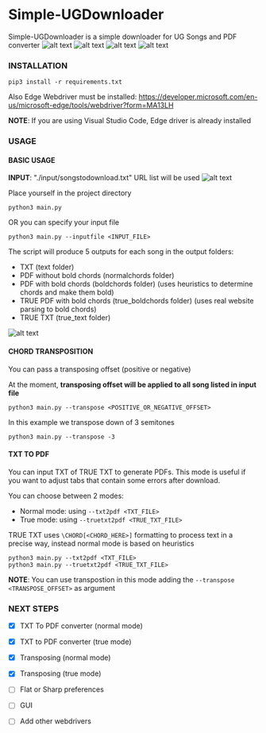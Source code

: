 # Simple-UGDownloader
Simple-UGDownloader is a simple downloader for UG Songs and PDF converter
![alt text](images/execution.png)
![alt text](images/output2.png)
![alt text](images/output0.png)
![alt text](images/output1.png)

### INSTALLATION

```
pip3 install -r requirements.txt
```
Also Edge Webdriver must be installed: https://developer.microsoft.com/en-us/microsoft-edge/tools/webdriver?form=MA13LH

**NOTE**: If you are using Visual Studio Code, Edge driver is already installed

### USAGE

#### BASIC USAGE

**INPUT**: "./input/songstodownload.txt" URL list will be used
![alt text](images/input.png)

Place yourself in the project directory

```
python3 main.py
```

OR you can specify your input file

```
python3 main.py --inputfile <INPUT_FILE>
```


The script will produce 5 outputs for each song in the output folders:
* TXT (text folder)
* PDF without bold chords (normalchords folder)
* PDF with bold chords (boldchords folder) (uses heuristics to determine chords and make them bold)
* TRUE PDF with bold chords (true_boldchords folder) (uses real website parsing to bold chords)
* TRUE TXT (true_text folder)

![alt text](images/output_folders.png)


#### CHORD TRANSPOSITION
You can pass a transposing offset (positive or negative)

At the moment, **transposing offset will be applied to all song listed in input file**

```
python3 main.py --transpose <POSITIVE_OR_NEGATIVE_OFFSET>
```

In this example we transpose down of 3 semitones
```
python3 main.py --transpose -3
```

#### TXT TO PDF

You can input TXT of TRUE TXT to generate PDFs. This mode is useful if you want to adjust tabs that contain some errors after download.

You can choose between 2 modes:
* Normal mode: using ```--txt2pdf <TXT_FILE>```
* True mode: using ```--truetxt2pdf <TRUE_TXT_FILE>```

TRUE TXT uses ```\CHORD[<CHORD_HERE>]``` formatting to process text in a precise way, instead normal mode is based on heuristics

```
python3 main.py --txt2pdf <TXT_FILE>
python3 main.py --truetxt2pdf <TRUE_TXT_FILE>
```

**NOTE**: You can use transpostion in this mode adding the ```--transpose <TRANSPOSE_OFFSET>``` as argument

### NEXT STEPS
* [X] TXT To PDF converter (normal mode)
* [X] TXT to PDF converter (true mode)
* [X] Transposing (normal mode)
* [X] Transposing (true mode)
* [ ] Flat or Sharp preferences
* [ ] GUI
* [ ] Add other webdrivers


